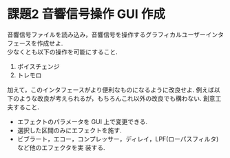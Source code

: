 # 課題2 音響信号操作 GUI 作成
音響信号ファイルを読み込み，音響信号を操作するグラフィカルユーザーインタフェースを作成せよ.  
少なくとも以下の操作を可能にすること.
  1. ボイスチェンジ
  2. トレモロ

加えて，このインタフェースがより便利なものになるように改良せよ.
例えば以下のような改良が考えられるが，もちろんこれ以外の改良でも構わない.
創意工夫すること.
  - エフェクトのパラメータを GUI 上で変更できる.
  - 選択した区間のみにエフェクトを施す.
  - ビブラート，エコー，コンプレッサー，ディレイ，LPF(ローパスフィルタ)など他のエフェクタを実
  装する.